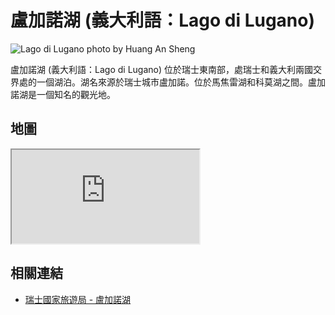 # 盧加諾湖 (義大利語：Lago di Lugano)

![Lago di Lugano photo by Huang An Sheng](https://i.imgur.com/UoUCTpN.jpg)

盧加諾湖 (義大利語：Lago di Lugano) 位於瑞士東南部，處瑞士和義大利兩國交界處的一個湖泊。湖名來源於瑞士城市盧加諾。位於馬焦雷湖和科莫湖之間。盧加諾湖是一個知名的觀光地。

## 地圖

<iframe src="https://www.google.com/maps/embed?pb=!1m18!1m12!1m3!1d88738.52089506926!2d8.991942700000001!3d45.96968604999999!2m3!1f0!2f0!3f0!3m2!1i1024!2i768!4f13.1!3m3!1m2!1s0x47842e8a9ab83885%3A0x86d13125d560eb81!2sLake%20Lugano!5e0!3m2!1sen!2stw!4v1690744495039!5m2!1sen!2stw" allowfullscreen="" loading="lazy" referrerpolicy="no-referrer-when-downgrade"></iframe>

## 相關連結

- [瑞士國家旅遊局 - 盧加諾湖](https://www.myswitzerland.com/zh-hant/destinations/lago-di-lugano/)
